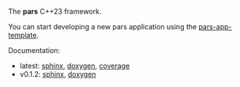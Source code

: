 The **pars** C++23 framework.

You can start developing a new pars application using the [pars-app-template](https://github.com/grobwrk/pars-app-template).

Documentation:

- latest: [sphinx](https://grobwrk.github.io/pars/dev/sphinx), [doxygen](https://grobwrk.github.io/pars/dev/doxygen/html), [coverage](https://grobwrk.github.io/pars/dev/coverage)
- v0.1.2: [sphinx](https://grobwrk.github.io/pars/v0.1.2/sphinx), [doxygen](https://grobwrk.github.io/pars/v0.1.2/doxygen/html)
